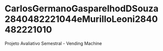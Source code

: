 # CarlosGermanoGasparelhodDSouza2840482221044eMurilloLeoni2840482221010
Projeto Avaliativo Semestral - Vending Machine
